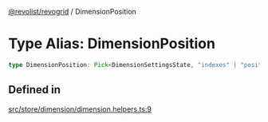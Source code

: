 [@revolist/revogrid](README.md) / DimensionPosition

# Type Alias: DimensionPosition

```ts
type DimensionPosition: Pick<DimensionSettingsState, "indexes" | "positionIndexes" | "originItemSize" | "positionIndexToItem">;
```

## Defined in

[src/store/dimension/dimension.helpers.ts:9](https://github.com/revolist/revogrid/blob/b102ae971c99d2b260b571c48c9b2f785d580474/src/store/dimension/dimension.helpers.ts#L9)
